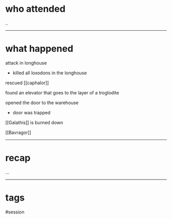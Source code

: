 # who attended

..

---
# what happened

attack in longhouse
- killed all loxodons in the longhouse 

rescued [[caphalor]] 

found an elevator that goes to the layer of a troglodite

opened the door to the warehouse
- door was trapped

[[Galathis]] is burned down

[[Bavragor]]


---
# recap

...

---
# tags

#session